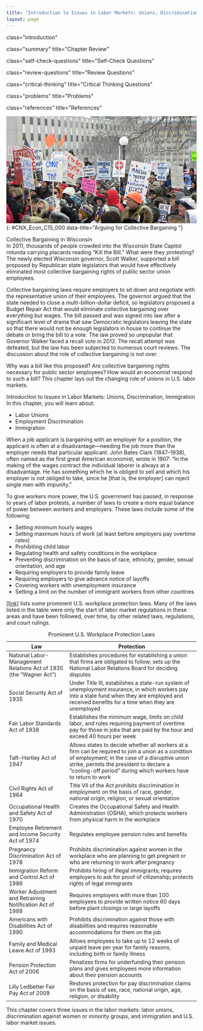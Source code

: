 ```yaml
---
title: "Introduction to Issues in Labor Markets: Unions, Discrimination, Immigration"
layout: page
---
```



<cnx-pi data-type="cnx.flag.introduction"> class="introduction" </cnx-pi>

<cnx-pi data-type="cnx.eoc">class="summary" title="Chapter Review"</cnx-pi>

<cnx-pi data-type="cnx.eoc">class="self-check-questions" title="Self-Check Questions"</cnx-pi>

<cnx-pi data-type="cnx.eoc">class="review-questions" title="Review Questions"</cnx-pi>

<cnx-pi data-type="cnx.eoc">class="critical-thinking" title="Critical Thinking Questions"</cnx-pi>

<cnx-pi data-type="cnx.eoc">class="problems" title="Problems"</cnx-pi>

<cnx-pi data-type="cnx.eoc">class="references" title="References"</cnx-pi>

 ![This photograph shows people protesting in response to Wisconsin governor Scott Walker&#x2019;s collective bargaining laws.](../resources/CNX_Econ_C15_000.jpg "In 2011, thousands of people in Wisconsin protested against a bill that would eliminate the right to collective bargaining over everything except wages. (Credit: modification of work by Fibonacci Blue/Flickr Creative Commons)"){: #CNX_Econ_C15_000 data-title="Arguing for Collective Bargaining "}

<div data-type="note" class="note economics bringhome" markdown="1">
<div data-type="title" class="title">
Collective Bargaining in Wisconsin
</div>
In 2011, thousands of people crowded into the Wisconsin State Capitol rotunda carrying placards reading “Kill the Bill.” What were they protesting? The newly elected Wisconsin governor, Scott Walker, supported a bill proposed by Republican state legislators that would have effectively eliminated most collective bargaining rights of public sector union employees.

Collective bargaining laws require employers to sit down and negotiate with the representative union of their employees. The governor argued that the state needed to close a multi-billion-dollar deficit, so legislators proposed a Budget Repair Act that would eliminate collective bargaining over everything but wages. The bill passed and was signed into law after a significant level of drama that saw Democratic legislators leaving the state so that there would not be enough legislators in house to continue the debate or bring the bill to a vote. The law proved so unpopular that Governor Walker faced a recall vote in 2012. The recall attempt was defeated, but the law has been subjected to numerous court reviews. The discussion about the role of collective bargaining is not over.

Why was a bill like this proposed? Are collective bargaining rights necessary for public sector employees? How would an economist respond to such a bill? This chapter lays out the changing role of unions in U.S. labor markets.

</div>

<div data-type="note" class="note economics chapter-objectives" markdown="1">
<div data-type="title" class="title">
Introduction to Issues in Labor Markets: Unions, Discrimination, Immigration
</div>
In this chapter, you will learn about:

* Labor Unions
* Employment Discrimination
* Immigration

</div>

When a job applicant is bargaining with an employer for a position, the applicant is often at a disadvantage—needing the job more than the employer needs that particular applicant. John Bates Clark (1847–1938), often named as the first great American economist, wrote in 1907: “In the making of the wages contract the individual laborer is always at a disadvantage. He has something which he is obliged to sell and which his employer is not obliged to take, since he \[that is, the employer\] can reject single men with impunity.”

To give workers more power, the U.S. government has passed, in response to years of labor protests, a number of laws to create a more equal balance of power between workers and employers. These laws include some of the following:

* Setting minimum hourly wages
* Setting maximum hours of work (at least before employers pay overtime rates)
* Prohibiting child labor
* Regulating health and safety conditions in the workplace
* Preventing discrimination on the basis of race, ethnicity, gender, sexual orientation, and age
* Requiring employers to provide family leave
* Requiring employers to give advance notice of layoffs
* Covering workers with unemployment insurance
* Setting a limit on the number of immigrant workers from other countries

[\[link\]](#Table_15_01) lists some prominent U.S. workplace protection laws. Many of the laws listed in the table were only the start of labor market regulations in these areas and have been followed, over time, by other related laws, regulations, and court rulings.

<table id="Table_15_01" summary="The table shows some of the prominent U.S. workplace protection laws. Column 1 lists the laws. Column 2 lists the protections granted by the laws. National Labor-Management Relations Act of 1935 (the &#x201C;Wagner Act&#x201D;): Establishes procedures for establishing a union that firms are obligated to follow; sets up the National Labor Relations Board for deciding disputes. Social Security Act of 1935: Under Title III, establishes a state-run system of unemployment insurance, in which workers pay into a state fund when they are employed and received benefits for a time when they are unemployed. Fair Labor Standards Act of 1938: Establishes the minimum wage, limits on child labor, and rules requiring payment of overtime pay for those in jobs that are paid by the hour and exceed 40 hours per week. Taft-Hartley Act of 1947: Allows states to decide whether all workers at a firm can be required to join a union as a condition of employment; in the case of a disruptive union strike, permits the president to declare a &#x201C;cooling-off period&#x201D; during which workers have to return to work. Civil Rights Act of 1964: Title VII of the Act prohibits discrimination in employment on the basis of race, gender, national origin, religion, or sexual orientation. Occupational Health and Safety Act of 1970: Creates the Occupational Safety and Health Administration (OSHA), which protects workers from physical harm in the workplace. Employee Retirement and Income Security Act of 1974: Regulates employee pension rules and benefits. Pregnancy Discrimination Act of 1978: Prohibits discrimination against women in the workplace who are planning to get pregnant or who are returning to work after pregnancy. Immigration Reform and Control Act of 1986: Prohibits hiring of illegal immigrants; requires employers to ask for proof of citizenship; protects rights of legal immigrants. Worker Adjustment and Retraining Notification Act of 1988: Requires employers with more than 100 employees to provide written notice 60 days before plant closings or large layoffs. Americans with Disabilities Act of 1990: Prohibits discrimination against those with disabilities and requires reasonable accommodations for them on the job. Family and Medical Leave Act of 1993: Allows employees to take up to 12 weeks of unpaid leave per year for family reasons, including birth or family illness. Pension Protection Act of 2006: Penalizes firms for underfunding their pension plans and gives employees more information about their pension accounts. Lilly Ledbetter Fair Pay Act of 2009: Restores protection for pay discrimination claims on the basis of sex, race, national origin, age, religion, or disability."><caption><span data-type="title">Prominent U.S. Workplace Protection Laws</span></caption><thead>
<tr>
<th>Law</th>
<th>Protection </th>
</tr>
</thead><tbody>
<tr>
<td>National Labor-Management Relations Act of 1935 (the “Wagner Act”)</td>
<td>Establishes procedures for establishing a union that firms are obligated to follow; sets up the National Labor Relations Board for deciding disputes</td>
</tr>
<tr>
<td>Social Security Act of 1935</td>
<td>Under Title III, establishes a state-run system of unemployment insurance, in which workers pay into a state fund when they are employed and received benefits for a time when they are unemployed</td>
</tr>
<tr>
<td>Fair Labor Standards Act of 1938</td>
<td>Establishes the minimum wage, limits on child labor, and rules requiring payment of overtime pay for those in jobs that are paid by the hour and exceed 40 hours per week</td>
</tr>
<tr>
<td>Taft-Hartley Act of 1947</td>
<td>Allows states to decide whether all workers at a firm can be required to join a union as a condition of employment; in the case of a disruptive union strike, permits the president to declare a “cooling-off period” during which workers have to return to work</td>
</tr>
<tr>
<td>Civil Rights Act of 1964</td>
<td>Title VII of the Act prohibits discrimination in employment on the basis of race, gender, national origin, religion, or sexual orientation</td>
</tr>
<tr>
<td>Occupational Health and Safety Act of 1970</td>
<td>Creates the Occupational Safety and Health Administration (OSHA), which protects workers from physical harm in the workplace</td>
</tr>
<tr>
<td>Employee Retirement and Income Security Act of 1974</td>
<td>Regulates employee pension rules and benefits</td>
</tr>
<tr>
<td>Pregnancy Discrimination Act of 1978</td>
<td>Prohibits discrimination against women in the workplace who are planning to get pregnant or who are returning to work after pregnancy</td>
</tr>
<tr>
<td>Immigration Reform and Control Act of 1986</td>
<td>Prohibits hiring of illegal immigrants; requires employers to ask for proof of citizenship; protects rights of legal immigrants</td>
</tr>
<tr>
<td>Worker Adjustment and Retraining Notification Act of 1988</td>
<td>Requires employers with more than 100 employees to provide written notice 60 days before plant closings or large layoffs</td>
</tr>
<tr>
<td>Americans with Disabilities Act of 1990</td>
<td>Prohibits discrimination against those with disabilities and requires reasonable accommodations for them on the job</td>
</tr>
<tr>
<td>Family and Medical Leave Act of 1993</td>
<td>Allows employees to take up to 12 weeks of unpaid leave per year for family reasons, including birth or family illness</td>
</tr>
<tr>
<td>Pension Protection Act of 2006</td>
<td>Penalizes firms for underfunding their pension plans and gives employees more information about their pension accounts</td>
</tr>
<tr>
<td>Lilly Ledbetter Fair Pay Act of 2009</td>
<td>Restores protection for pay discrimination claims on the basis of sex, race, national origin, age, religion, or disability</td>
</tr>
</tbody></table>

This chapter covers three issues in the labor markets: labor unions, discrimination against women or minority groups, and immigration and U.S. labor market issues.

